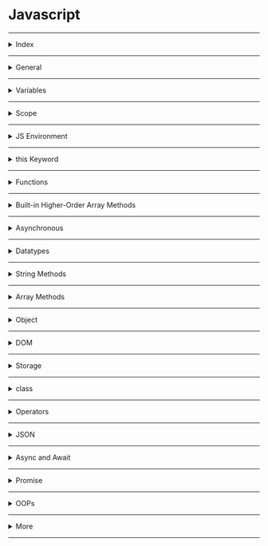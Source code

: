 # Javascript

---

<details>
<summary>Index</summary>

### Index

- General
- variables  
- Scope
- JS Environment
- this Keyword
- Functions
- Built-in Higher-Order Array Methods
- Asynchronous
- Datatypes
- Code Working
- String Methods
- Array Methods
- DOM
</details>

---

<details>
<summary>General</summary>

### General

##### What is **Javascript**?  
**JavaScript** is a scripting language for web pages.  
we can also use Javascript on server-side as NodeJS.

we can create Dynamic Webpages by combinning HTML & Javascript.

#####  Display Javascript Output

  ```Javascript
// console
console.log("Hello World");

// textContent
let myElement = document.getElementById("myElement");
myElement.textContent = "Hello World";

// innerHTML
let myElement = document.getElementById("myElement");
myElement.innerHTML = <h1>Hello World</h1>;

// write
document.write("Hello World");

// alert
window.alert("Hello World");
  ```

##### Advantages
  - Server interaction is less.
  - Immediate response to the users.

</details>

---

<details>
<summary>Variables</summary>

### Variable

Variables are like containers. we can use these containers to store data during program execution. we can mention a name for identify a particular container. So those named Containers are called variables. we can manipulate the data in the containers by reffering that variable name.

we can store different types of data in the containers. In programming languages, we have some categories in data.

Javascript supports various data types: 
1. number 
2. string
3. boolean
4. null
5. undefined


#### Define a Variable
In Javascript we can define a variable in 3 ways,

###### Declaration Keywords
1. var
2. let
3. const


#### Rules of Define a Variable

##### syntax
```
Definition = Initialization
declarationKeyword variableName = value;
```

#### var
If a variable declare using var, then initialization is not mandatory. This variable can be re-assigned and re-declared.  
If a variable is declared inside a function, it is function-scoped. Else, it is global-scoped.

#### let 
If a variable is declared using let, then initialization is not mandatory. This variable can be re-assigned.  
we can't re-declare the same variable.

#### const 
If a variable is declared using const, then initialization is mandatory. Once the variable is initialized with a value, then it can't be re-assigned.  
const variable maintain constant values.

##### Differences between __var__, __let__ and __const__

| Declaration Keyword | Possible                                       | Not-Possible                  |
| ------------------- | ---------------------------------------------- | ----------------------------- |
| var                 | Initialization , Re-Assignment, Re-Declaration |                               |
| let                 | Initialization , Re-Assignment                 | Re-Declaration                |
| const               | Initialization                                 | Re-Assignment, Re-Declaration |

##### Memory Storage

Global Memory : __var__

Block Memory : __let, const__

#### Types of Variables


1. Local Variable
2. Global Variable


#### Local Variable
If a variable is created inside a block, that type of variable is called Local Variable.  


*Example* :  
variable is created inside a function, When a function is called, its local variables are created, and when the function finishes it's executing, automatically those local variables are destroyed.  

Local variables are useful for temporary data storage within Block that should not interfere with other parts of the program. The Local Variable memory is created in the the Local Scope.
we can access these Local Variables only within that particular block of code.

#### Global Variable
If a variable is created outside of a block is called Global variable.
These Global Variables available upto end of the program execution.
These Global Variables can be accessed at any part of the code including Functions also.  
The Global Variable memory is created in the global scope.


##### Temporal Dead Zone
A block's temporal dead zone starts at the beginning of the block's local scope. It ends when the computer fully initializes your variable with a value.  
From Hoisting to assigns some value to the variable is called temporal dead zone.  

we can't access the variables, when Variable in **TDZ**

```Javascript 
{
  // myVar TDZ starts here (at the beginning of this block's local scope)
  // myVar TDZ continues here
  // myVar TDZ continues here
  console.log(myVar); // returns ReferenceError because myVar continues here
  // myVar TDZ continues here
  // myVar TDZ continues here
  let myVar = "Vegetable Fried Rice"; // bestFood's TDZ ends here
  // myVar TDZ does not exist here
  // myVar TDZ does not exist here
}
```

#### Errors
Errors are 2 types:
1. syntaxError
2. Runtime Error

##### SyntaxError
 Missing initializer in const declaration because it is a constant type already mentioned and declared.  
 Identifier 'a' has already been declared.  
 If we are not folloing rules of language, then we got syntax error.

##### Runtime Error
* ###### ReferenceError
   * When Javascript Engine tries to findout a specific variable    inside the memory space but that variable does not exist in the    memory space.
   * Cannot access 'a' before initialization .   
   * 'c' is not defined.  


* TypeError 
   * Assignment to constant variable.  
   * A Type error can be thrown when we try to make an operation on the incorrect data type.

</details>

---

<details>
<summary>Scope</summary>
Memory storage location is called scope.  

we have 3 scopes in Javascript  
1. Global Scope (Global + Script)
2. Block Scope
3. Local Scope (Function Scope)

In Global Level with declaration keywords **let** and **const**, It maintain seperate memory with script scope.  


##### what is Block ?
Block is used to combine multiple Javascript statements into one group.  

Block is { }

Block memory will be deleted after Execution completed.  
Each Block has it's own Lexical scope.

```javascript

// single statement, so we dont't use block.
if (true) console.log("Hello world");

// here we are using multiple statements, so we use block.
if (true){
    var a = 10;
    console.log(a);
}

```
#### Closure

**Closure** is a combination of a function and its lexical scope bundle together forms a Closure.

A closure gives the outer function's scope access to an inner function that means it can be used the varaibles and functions of its parent environment.. 

`Closure => local Memory + Lexical Environment of Parent`


##### Lexical Environment

Its Parent Memory

##### Uses of Closures
* Timer Functions
* Events
* ...etc


##### Disadvantages of Closures
  * Over consumption of memory
  * Memory Leak
  * Freeze browser


##### Garbage Collector

Garbage collector is like program in the browser of the javascript engine.

Garbage collector is do where the unused variables takes out of the memory.

</details>

---

<details>
<summary>JS Environment</summary>

 ### Javascript Runtime Environment

 ##### Components
 1. Code
 2. JS Runtime Environment
 3. JS Engine
 4. Web APIs
 5. Microtask Queue
 6. Callback Queue
 7. Event Loop 

#### Code
![Code](Assets/JS_Environment/Javascript_Code.jpg)

#### JS Runtime Environment
![JS Runtime Environment](Assets/JS_Environment/Javascript_Runtime_Environment.jpg)

#### JS Engine
![JS Engine](Assets/JS_Environment/Callstack.jpg)

#### Web APIs
![Code](Assets/JS_Environment/Web_APIs.jpg)


##### Execution Context
![Execution Context](Assets/JS_Environment/Execution_%20Context.jpg)

In Javascript, Everything happens inside an __Execution context__ .
The Execution context is like a big container.
Inside the Execution Context entire JavaScript code is executed. 
Execution Contex contains two components.

`Execution Context => Memory Component + code Component`

`Execution Context => Creation Phase + Execution Phase`


###### Phases of Execution Context

1. Memory phase
2. Code Phase


###### Memory Component (Variable Environment) 
In Memory Component all the variables and functions are stored as key-value pairs.
When the JavaScript engine allocates memory to a variable, it stores a special value `undefined` in it. In the case of functions, it stores the entire function inside the memory space.
`pair = key : value`

###### Code Component (Thread of Execution)

Code component is the place where code is executed one line at a time. It is also called the **Thread of Execution**.

In this phase, variables in memory component will be initialized.

JavScript is a **synchronous**, **single-threaded** language, which means that it can only execute one line of code at a time in a specific order. It can only move to the next line when the execution of the current line is completed.

single-threaded -> javascript only execute single line (one command) at a time.

synchronous -> Javascript execute next line when once current line execution is finished.

##### Callstack

Before execute the Javascript code, the Global Execution context will be created.  

The execution context is created in two phases : 
  * Memory creation phase - JS will allocate memory to variables and functions.
  * Code execution phase

callstack plays an important role in managing the execution of a program.

callstack handles, automatically create & delete operations of Execution Context.

When a function is invoked, a new execution context is added to the top of the call stack. Once the function execution is completed, its execution context is removed from the top of the call stack.


##### Hoisting

Hoisting is a JavaScript technique.

Before Execution of the JS code, It create a Global Execution Context.

var keyword variables and function declarations are stored in Global Execution Context.

var keyword variable takes undefined as a default value.

If it is a Function Declaraion, It will be stored entire function.


</details>

---

<details>
<summary>this Keyword</summary>

 ### this keyword

##### Global space:

Any code write in javascript which is not inside a  function is called global space.

### window:
window object is created by javascript engine.
In window object we have lot of variables, methods and functions.
window object is a global object because it is created in the global space.
at the global level the window object is equal to __this__ object.

`window === this`


##### this

In JavaScript, __this__ keyword always refers to an current object.  

In Arrow Function, They inherit the __this__ object from their surrounding context. 

In the global scope, this refers to the global object. 
`window === this`  

Inside a method of an object, this refers to the object itself.

##### this methods

we can manipulate the __this__ keyword with below methods.

* call
* apply 
* methods

###### call  
With __call__ we can invoke a method passing an owner object as an argument.

```Javascript 
const person1 = {
    name: 'Praveen',
    surname: 'Ande',
    sayName: function() {
        return this.name + " " + this.surname;
    }
}

const person2 = {
    name: 'Brenden',
    surname: 'Eich'
}

console.log(person1.sayName.call(person2));  // Brenden Eich
```

###### apply  
The apply method works very similarly to call. The only difference between them is that call accepts parameters as a list separated by colons, and apply accepts them as an array.

```Javascript 
const person1 = {
    name: 'Pedro',
    surname: 'Sanchez',
    sayName: function(city, country) {
        return this.name + " " + this.surname + ", " + city + ", " + country;
    }
}

const person2 = {
    name: 'Jimena',
    surname: 'Juarez'
}

console.log(person1.sayName.apply(person2, ["DF", "Mexico"]));
```

###### bind
Same as call and apply , the bind method indicates the object to which the this keyword will refer when a given method executes.

But the difference with bind is that it will return a new function, without executing it. While with call and apply the function executed right away, using bind we must execute it separately.

```Javascript 
const person1 = {
    name: 'Pedro',
    surname: 'Sanchez',
    sayName: function() {
        return this.name + " " + this.surname
    }
}

const person2 = {
    name: 'Jimena',
    surname: 'Juarez'
}

const sayPerson2Name = person1.sayName.bind(person2)

console.log(sayPerson2Name())
```

</details>

---

<details>
<summary>Functions</summary>

##### Functions
Functions are heart ♥ of Javascript.

A JavaScript Function is a block of code designed to perform a particular task. A JavaScript function is executed when calls it.

We can define the code once, and use it many times. We can use the same code many times with different arguments, to produce different results (We can reuse code ).

#### Types of Functions

1. Function Declaration
2. Function Expression
3. Arrow Function
4. Anonymous Function
5. Named Function
6. Callback Function
7. First Class Function
8. Higher Order Functions

```javascript
// Function Declaration

function a() {
	console.log('Function Declaration');
}

a();

```

```javascript
// Function Expression

// function acts like a value.
let a = function () {
	console.log('Function Expression');
};
a();

```


```javascript

// Arrow Function

// function acts like a value.
let a = () => {
	console.log('Arrow Function');
};

a();
```


```Javascript
// Anonymous Function
// A function without a name is called Anonymous Function.

var a = function () {
	console.log('Anonymous Function');
};

a();

// These anonymous functions are used at where functions used as values.


```

```javascript
// Named Function

// A function with name is called Named Function
var a = function b() {
	console.log('Named Function');
};

a();

```

###### Difference between __Parameter__ and __Argument__

```javascript

// we run the function with parameters
function a(parameter1, parameter2){
    console.log(parameter1, parameter2);
}


var argument1 = 10;
var argument2 = 20;

// we call the function with arguments
a(argument1, argument2);
```

###### Callback Function

pass a function as a parameter is called callback function.

###### First class Functions

we can send functions as arguments, we can use function as a values..etc

###### Higher Order Functions
These Functions follows DRY Principle..  
DRY Principle => Don't Repeat Yourself


##### Over Ridding

When we define the multiple functions with the same name, then the last defined one will be called. It is called Function Overriding.

JavaScript supports Function Overriding.

</details>

---

<details>
<summary>Built-in Higher-Order Array Methods</summary>


### Built-in Higher-Order Array Methods
 - map
 - forEach
 - filter
 - reduce

##### map

It creates a new array by applying a provided function to each element of an existing array and returns the results in a new array.

```javascript

let arr = [1, 2, 3, 4, 5];

function double(num){
    return num*2;
}

const output = arr.map((eachItem) => double(eachItem));
console.log(output);  // [2, 4, 6, 8, 10]

```

##### forEach

The forEach method in JavaScript is used to iterate over the elements of an array and apply a provided function to each element. Its primary purpose is to perform an operation on each item in the array without creating a new array or modifying the original array

```Javascript

let arr = [1, 2, 3, 4, 5];

let newArray = [];

function double(num) {
	addValue = num * 2;
	newArray.push(addValue);
}

arr.forEach((eachItem) => double(eachItem));
console.log(newArray); // [2, 4, 6, 8, 10]


```

##### filter  
Creates a new array containing elements from the original array that satisfy a provided testing function. It returns a new array with the filtered elements.

```javascript
let arr = [1, 2, 3, 4, 5];

function even(num){
    return num % 2 === 0;
}

const output = arr.filter((eachItem) => even(eachItem));
console.log(output);  // [2, 4]
```

##### reduce

The reduce method applies a provided function to reduce the elements of an array to a single value. It iterates through the array and accumulates a result by applying the provided function to each element and the current accumulator value.

```javascript
let arr = [1, 2, 3, 4, 5];

function sum(acc, curr){
    return acc + curr;
}

const output = arr.reduce((accumulator, currentValue) => sum(accumulator, currentValue), 0);
console.log(output); // 15 
```

</details>

---


<details>
<summary>Asynchronous</summary>

### Asynchronous  

Javascript cannot wait for anyone.

Some Javascript tasks may take time to complete, such as  
* fetch -> fetching data from External database,  
* timer -> perform tasks with timer
* Events -> responding to user input.

JavaScript doesn't wait for these Operations to finish and instead moves on to execute other code.

1. Callback Queue
2. Microtask Queue

##### Callback Queue
The purpose of the Callback Queue is to manage and execute functions (callbacks) in a specific order, typically after some asynchronous operation has completed.

- setInterval
- setTimeout
- Events

Timer Events takes callback function attach the timer and when the timer expires then push into the Callback Queue.


###### Microtask Queue
fetch always return a Promise.  
A Promise is an object representing the eventual completion or failure of an asynchronous operation.  
we don't know how much of time take to __resolve__ or __reject__ the Promise. 

- fetch
- Promise Object


```javascript
// create Own Promise

function createOrder(){
    const ownPromise = new Promise((resolve, reject) => {
        if (true){
            const err = new Error("Cart in not valid");
            reject(err);
        }
        else{
            const orderId = "12345";
            resolve(orderId);
        }
    });

    return ownPromise;
}

const promise = createOrder()
console.log(promise);

promise
.then((orderId) => console.log(orderId))
.catch((error) => {
    console.log(error.message);
});



```

##### Event Loop

Event Loop continuosly monitoring whether callstack is empty or not.  
if callstack is empty then checks the Microtask Queue & callback Queue. 
if there is any Microtask functions or callback functions , it automatically push it to the callstack delete from queue.  

Here Microtask Queue has more priority than the Callback Queue.

</details>

---

<details>
<summary>Datatypes</summary>

##### Datatypes

1. __Primitive Datatypes__  
  Primitives are immutable.  Primitives are passed by value.
   - number
   - string
   - boolean
   - undefined
   - null
   

1. __Reference Datatype__   
  References are mutable.  References are passed by reference
   -  Arrays
   - Objects
   - Maps
   - Sets
   - NaN

##### undefined
If a variable already is already declared, but value is not assigned to that variable, then it takes undefined as its value.

variable is defined but It is using before Initialization.  

The datatype of undefined is undefined itself.

undefined is special keyword using for placeholder.
Variable is already initialized but javascript in the memory phase assigned a default value __undefined__.


##### not defined
we didn't declare a variable.
so memory is not allocated for that particular variable.

##### null
null can be assigned to a variable as a representation of no value. 
It is used when we intentionally want a variable but don't need a value to it.   
The datatype of null is object. 

##### Data Structures

Data Structures allow us to store and organize data efficiently. This makes us access and performs operations on the data smoothly.

##### NaN
The NaN property represents Not-a-Number value. The typeof of a NaN returns a Number.

```Javascript 
isNaN(345); // returns false
isNaN(undefined); // returns true
```

</details>

---

<details>

<summary>String Methods</summary>

#### String Methods

- split
- trim
- replace

* **split**  
  The split method is used to split a string into an array of substrings and returns the new array.  
  `string.split(separator)`

* **trim**  
* We use the trim method to remove whitespace from both ends of a string.

* **replace**
  `string.replace(searchValue, replaceValue)`

```Javascript
const greeting = "   Hello world!  ";
console.log(greeting);
console.log(greeting.trim()); // Output: Hello world!
```

</details>



---

<details>
<summary>Array Methods</summary>

##### Array
An Array holds an ordered sequence of items. 

##### Array Methods

  - push()
  - pop()
  - forEach()
  - map()
  - filter()
  - splice()
  - slice()
  - shift()
  - unshift()
  - sort()
  - join


* **join**
  The join method returns the array as a string. The elements will be joined by a specified separator.  
  `arr.join(separator)`

* **push**
  The push method adds new items to the end of the array.


* **slice**
  The slice method returns the selected elements in an array, as a new array.
  `arr.slice(startIndex, endIndex)`  

  ```Javascript
  let fruits = ["Banana", "Orange", "Lemon", "Apple", "Mango"];

  let citrus = fruits.slice(1, 3);

    console.log(citrus); // Output: ["Orange", "Lemon"]
   console.log(fruits); // Output: ["Banana", "Orange", "Lemon", "Apple", "Mango"]
  ```  

</details>

---

<details>
<summary>Object</summary>

### Object

##### Object Destructuring
To unpack properties from Objects, we use Object Destructuring. The variable name should match with the key of an object.  

```javascript
let person = {
  firstName: "Rahul",
  lastName: "Attuluri",
  age: 28,
};

let { age } = person;

console.log(age); // Output: 28
```

</details>

---

<details>
<summary>DOM</summary>

#### DOM 

Document Object Model (DOM) is the structured representation of the HTML document created by the browser.  
It allows Javascript to manipulate, structure and style of our website.

##### Real DOM
Real DOM is nothing but DOM. __DOM__ stands for __Document Object Model__. It is a structured representation of the HTML elements that are present in a webpage.
It represents the entire UI of your application.

##### Access HTML Element
* getElementsByClassName('classname'): Returns all the elements that have the specified class name. It returns an array-like object.

* getElementById('id'): Returns the element that has the specified id.

* getElementsByTagName('tagname'): Returns all the elements that have the specified tag name. It returns an array-like object.

* querySelector(): Takes CSS style selector as argument and returns the first selected HTML element.

##### Javascript DOM properties

   - classList
   - textContent
   - style

##### DOM manipulation
DOM manipulation is interacting with the DOM to modify the HTML document that is to be rendered on the web browser.

##### Events
  **Mouse Events** : mousedown, mouseup, click, dblclick, mousemove, mouseover, mousewheel, mouseout, contextmenu  
  **Touch Events** : touchstart, touchmove, touchend, touchcancel  
  **Keyboard Events** : keydown, keypress, keyup  
  **Form Events** : focus, blur, change, submit  
  **window Events** : scroll, resize, hashchange, load, unload  


  ##### preventDefault()
  ```Javascript
// Here in the form, it prevents the default behaviour of the submit event.
   event.preventDefault();
  ```
 

</details>

---

<details>
<summary>Storage</summary>

#### Storage

Client-Side Data Storage is storing the data on the client (user's machine).

  - Local Storage
  - Session Storage
  - Cookies
  - IndexedDB

##### localStorage
LocalStorage is limited to about 5MB and can contain only strings.
The Local Storage allows web applications to store data locally within the user's browser. It is a Storage Object. Data can be stored in the form of key-value pairs.


`localStorage.setItem("Key", "Value");`  
`localStorage.getItem("Key");`  
`localStorage.removeItem("Key");`  
`localStorage.clear();`


##### Cookies
While using the js-cookie third-party package, we use Cookies.get method to access the cookie.

We can know the Cookie has expired, if the Cookies.get methods returns undefined.  

```Javascript 
const token = Cookies.get("jwt_token"); // Assume that there is was a Cookie set with the key "jwt_token" with value the 1234
 
if (token === undefined) {
 console.log("Cookie is expired");
}
```

</details>


---

<details>
<summary>class</summary>

#### class

##### Inheritance
Inheritance is a mechanism by which a class inherits methods and properties from another class.

```javascript
class SuperClass {
  constructor(property1) {
    this.property1 = property1;
  }
  method1() {}
}
class SubClass extends SuperClass {
  constructor(property1, property2) {
    super(property1);
    this.property2 = property2;
  }
  method1() {}
}
let myObject = new SubClass(property1, property2);
```
</details>

---

<details>
<summary>Operators</summary>

### Operators

##### Loose Equal to ( == )
Loose equality compares two values for equality but doesn't compare type of values.

```Javascript
console.log(2 == "2"); // Output: true

```

##### Strict Equal to ( === )
Strict equality compares two values for equality including type of values.

```Javascript
console.log(2 === "2"); // Output: false
```

##### Spread Operator 
The Spread Operator is used to unpack an iterable (e.g. an array, object, etc.) into individual elements.

```Javascript
let arr1 = [2, 3];
let arr2 = [1, ...arr1, 4];

console.log(arr2);  // Output: [1, 2, 3, 4]
```

##### Rest Parameter
With Rest Parameter, we can pack multiple values into an array.

```Javascript
function numbers(...args) {
console.log(args);  // Output: [1, 2, 3]
}

numbers(1, 2, 3);
```

</details>

---

<details>
<summary>JSON</summary>

### JSON

**JSON** stands for **JavaScript Object Notation**.

It is a data representation format used for:

* Storing data (Client/Server)
* Exchanging data between Client and Server

JSON Methods

* stringify
* parse

```javascript
let profile = {
  name: "Rahul",
  age: 29,
  designation: "Web Developer"
};
```

```JSON
{
  "name": "Rahul",
  "age": 29,
  "designation": "Web Developer"
}
```
</details>

---

<details>
<summary>Async and Await</summary>

### Async and Await

The async/await simply gives you a synchronous feel to asynchronous code. It's a very elegant form of syntactical sugar and is more readable.

For simple queries and data manipulation, Promises can be preferred otherwise we will prefer async/await.

##### Await 
The await keyword in JavaScript is used within an async function to pause the execution of that function until a promise is resolved. 
</details>

---

<details>
<summary>Promise</summary>

### Promise

Promise Methods
* The then method is called after the Promise is resolved.
* The catch method is called after the Promise is rejected.
</details>

---

<details>
<summary>OOPs</summary>

### OOPs

##### Inheritance
Inheritance is a mechanism by which a class inherits methods and properties from another class.

```Javascript 
class SuperClass {
  constructor(property1) {
    this.property1 = property1;
  }
  method1() {}
}
class SubClass extends SuperClass {
  constructor(property1, property2) {
    super(property1);
    this.property2 = property2;
  }
  method1() {}
}
let myObject = new SubClass(property1, property2);
```

Here, SubClass inherits methods and properties from a SuperClass.

* The extends keyword is used to inherit the methods and properties of the superclass.

* Calling super() makes sure that SuperClass constructor() gets called and initializes the instance.
</details>

---
<details>
<summary>More</summary>

### More 

##### Is JavaScript typed dynamically?
Yes, JavaScript is a dynamically typed language. Because

* We can declare a variable without specifying the data type
* We can change the data type of the variable when it is reassigned

##### What is the Static keyword in JavaScript?
The static Keyword defines a static method or property for a class.

Static methods or Static properties cannot be called on instances of the class. They are called on the class itself.

```Javascript 
class Rectangle {
  constructor(height, width) {
    this.height = height;
    this.width = width;
  }

  static displayName = "Rectangle";
  static print() {
    return "Static method print() is called from Rectangle";
  }
}

console.log(Rectangle.displayName); // Output: Rectangle
console.log(Rectangle.print()); // Output: Static method print() is called from Rectangle

let rectangle1 = new Rectangle(10, 8);

console.log(rectangle1.displayName); // Output: undefined
console.log(rectangle1.print()); // TypeError: rectangle1.print is not a function
```

From the above example,

* Calling a Static property from a class instance will return undefined
* Calling a Static method from a class instance will throw an error


##### What is an ECMAScript?
ECMAScript stands for European Computer Manufacturers Association Script.

It is a Standard for scripting languages.
Languages like Javascript are based on the ECMAScript standard.
It specifies the core features that a scripting language should provide and how those features should be implemented.

##### How to get all keys and values of a json object in JavaScript?
Companies Asked: Algonox

We can use the Object.keys() method to extract the keys of a given JSON object into a separate array. Similarly, we'll utilize the Object.values() method to extract the valuess of the same object into another separate array.

* Object.keys():

Object.keys() is a built-in JavaScript method that returns an array of a given object's property names. The array order reflects the sequence in which properties were defined in the object.

Example: For an object { a: 5, b: 10 }, Object.keys() would return the array ['a', 'b'].

* Object.values():

Object.values() returns an array of a given object's property values, providing the values in the same sequence as properties were defined.

Example: For an object { a: 5, b: 10 }, Object.values() would return the array [5, 10].

```Javascript 
let jsonObject = {
    "name": "John",
    "age": 25,
    "city": "New York"
};

let keys = Object.keys(jsonObject);   // Produces: ["name", "age", "city"]
let values = Object.values(jsonObject); // Yields: ["John", 25, "New York"]

console.log(keys);   // Outputs: ["name", "age", "city"]
console.log(values); // Outputs: ["John", 25, "New York"]
```
</details>

---
